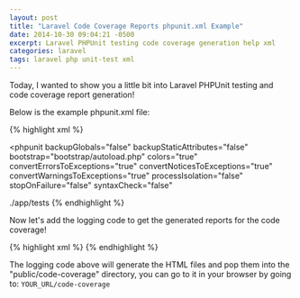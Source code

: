 ```yaml
---
layout: post
title: "Laravel Code Coverage Reports phpunit.xml Example"
date: 2014-10-30 09:04:21 -0500
excerpt: Laravel PHPUnit testing code coverage generation help xml
categories: laravel
tags: laravel php unit-test xml
---
```

Today, I wanted to show you a little bit into Laravel PHPUnit testing and code coverage report generation!  

Below is the example phpunit.xml file:  

{% highlight xml %}
<?xml version="1.0" encoding="UTF-8"?>
<phpunit backupGlobals="false"
  backupStaticAttributes="false"
  bootstrap="bootstrap/autoload.php"
  colors="true"
  convertErrorsToExceptions="true"
  convertNoticesToExceptions="true"
  convertWarningsToExceptions="true"
  processIsolation="false"
  stopOnFailure="false"
  syntaxCheck="false"
  >
  <testsuites>
    <testsuite name="Application Test Suite">
      <directory>./app/tests</directory>
    </testsuite>
  </testsuites>
</phpunit>
{% endhighlight %}

Now let's add the logging code to get the generated reports for the code coverage!  

{% highlight xml %}
</testsuites>
<logging>
  <log type="coverage-html" target="public/code-coverage" charset="UTF-8"/>
</logging>
{% endhighlight %}

The logging code above will generate the HTML files and pop them into the "public/code-coverage" directory, you can go to it in your browser by going to: `YOUR_URL/code-coverage`  
